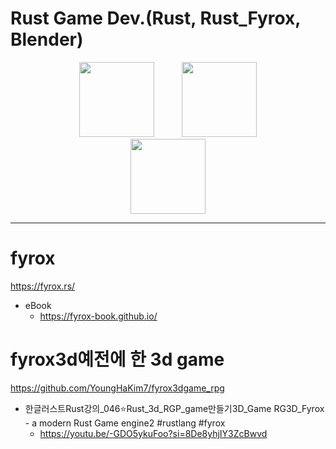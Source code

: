# Rust Game Dev.(Rust, Rust_Fyrox, Blender)
<p align="center">
  <img width=120px src="https://user-images.githubusercontent.com/67513038/213436632-820a1675-98d9-4626-979d-be63c60cdcb7.png" hspace="20"/>
  <img width=120px src="https://github.com/YoungHaKim7/Cpp_Training/assets/67513038/6f1c2f3c-25e0-4191-8510-b0e7b26c6ea3" hspace="20"/>
  <br><img width=120px src="https://github.com/YoungHaKim7/Cpp_Training/assets/67513038/b96e6f3b-f5ba-4b3d-8f13-501b8d7b9870" hspace="20"/>
</p>


<hr>

# fyrox

https://fyrox.rs/

- eBook
  - https://fyrox-book.github.io/

# fyrox3d예전에 한 3d game

https://github.com/YoungHaKim7/fyrox3dgame_rpg

- 한글러스트Rust강의_046⭐️Rust_3d_RGP_game만들기3D_Game RG3D_Fyrox - a modern Rust Game engine2 #rustlang #fyrox
  - https://youtu.be/-GDO5ykuFoo?si=8De8yhjIY3ZcBwvd

